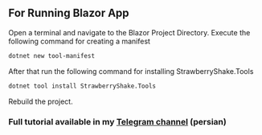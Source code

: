 ## For Running Blazor App

Open a terminal and navigate to the Blazor Project Directory. Execute the following command for creating a manifest

```bash
dotnet new tool-manifest
```

After that run the following command for installing StrawberryShake.Tools

```bash
dotnet tool install StrawberryShake.Tools 
```

Rebuild the project. 

### Full tutorial available in my [Telegram channel](https://t.me/DotNetIsFun) (persian) 

